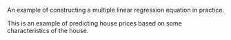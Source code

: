 An example of constructing a multiple linear regression equation in practice. 

This is an example of predicting house prices based on some characteristics of the house.
